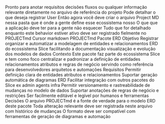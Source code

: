 Pronto para anotar requisitos decisões fluxos ou qualquer informação relevante diretamente no arquivo de referência do projeto
Pode detalhar o que deseja registrar
User
Então agora você deve criar o arquivo Project MD nessa pasta que é onde a gente define esse ecossistema nosso O que que a aplicação deve ter para a gente não esquecer
Tudo que for detalhado enquanto este behavior estiver ativo deve ser registrado fielmente no PROJECTmd
Cursor
markdown
 PROJECTmd  Pacote ERD
 Objetivo
Registrar organizar e automatizar a modelagem de entidades e relacionamentos ERD do ecossistema Slice facilitando a documentação visualização e evolução dos modelos de dados
 Contexto
Este pacote faz parte do ecossistema Slice e tem como foco centralizar e padronizar a definição de entidades relacionamentos atributos e regras de negócio servindo como referência para desenvolvedores arquitetos e automações
 Requisitos
 Permitir definição clara de entidades atributos e relacionamentos
 Suportar geração automática de diagramas ERD
 Facilitar integração com outros pacotes do Slice ex admin agents infra
 Permitir versionamento e rastreabilidade de mudanças no modelo de dados
 Suportar anotações de regras de negócio e restrições
 Ser facilmente editável e legível por humanos e ferramentas
 Decisões
 O arquivo PROJECTmd é a fonte de verdade para o modelo ERD deste pacote
 Toda alteração relevante deve ser registrada neste arquivo com histórico de mudanças
 O formato deve ser compatível com ferramentas de geração de diagramas e automação
